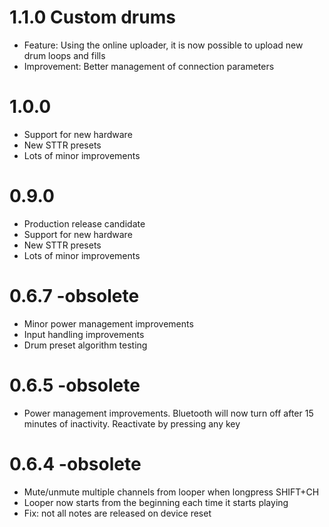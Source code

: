 # 1.1.0 Custom drums
- Feature: Using the online uploader, it is now possible to upload new drum loops and fills
- Improvement: Better management of connection parameters

# 1.0.0
- Support for new hardware
- New STTR presets
- Lots of minor improvements

# 0.9.0
- Production release candidate
- Support for new hardware
- New STTR presets
- Lots of minor improvements

# 0.6.7 -obsolete
- Minor power management improvements
- Input handling improvements
- Drum preset algorithm testing

# 0.6.5 -obsolete
- Power management improvements. Bluetooth will now turn off after 15 minutes of inactivity. Reactivate by pressing any key

# 0.6.4 -obsolete
- Mute/unmute multiple channels from looper when longpress SHIFT+CH
- Looper now starts from the beginning each time it starts playing
- Fix: not all notes are released on device reset